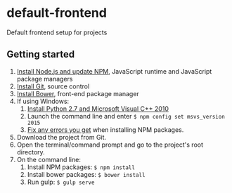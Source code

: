 # default-frontend
Default frontend setup for projects

## Getting started

1. [Install Node.js and update NPM](https://docs.npmjs.com/getting-started/installing-node), JavaScript runtime and JavaScript package managers
2. [Install Git](https://git-scm.com/book/en/v2/Getting-Started-Installing-Git), source control
3. [Install Bower](https://bower.io/#install-bower), front-end package manager
4. If using Windows:
    1. [Install Python 2.7 and Microsoft Visual C++ 2010](https://www.steveworkman.com/node-js/2012/installing-jsdom-on-windows/)
    2. Launch the command line and enter `$ npm config set msvs_version 2015`
    3. [Fix any errors you get](https://mlusiak.com/2013/12/22/fixing-failing-npm-packages-on-windows/) when installing  NPM packages.
5. Download the project from Git.
6. Open the terminal/command prompt and go to the project's root directory.
7. On the command line:
    1. Install NPM packages:
    `$ npm install`
    2. Install bower packages:
    `$ bower install`
    3. Run gulp:
    `$ gulp serve`
